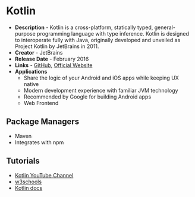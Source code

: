 # Kotlin
- **Description** - Kotlin is a cross-platform, statically typed, general-purpose programming language with type inference. Kotlin is designed to interoperate fully with Java, originally developed and unveiled as Project Kotlin by JetBrains in 2011.
- **Creator** - JetBrains
- **Release Date** - February 2016
- **Links** - [GitHub](https://github.com/JetBrains/kotlin), [Official Website](https://kotlinlang.org/)
- **Applications**
  * Share the logic of your Android and iOS apps while keeping UX native
  * Modern development experience with familiar JVM technology
  * Recommended by Google for building Android apps
  * Web Frontend

## Package Managers
  * Maven
  * Integrates with npm

## Tutorials
* [Kotlin YouTube Channel](https://www.youtube.com/channel/UCP7uiEZIqci43m22KDl0sNw)
* [w3schools](https://www.w3schools.com/KOTLIN/index.php)
* [Kotlin docs](https://kotlinlang.org/docs/home.html)
